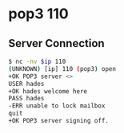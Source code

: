 # pop3 110

## Server Connection

``` bash
$ nc -nv $ip 110
(UNKNOWN) [ip] 110 (pop3) open
+OK POP3 server <>
USER hades
+OK hades welcome here
PASS hades
-ERR unable to lock mailbox
quit
+OK POP3 server signing off.
```